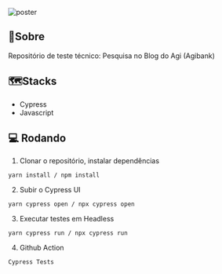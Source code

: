 ![poster](https://i0.wp.com/blogdoagi.com.br/wp-content/uploads/2024/05/IMAGEM-DO-BLOG.png?fit=1024%2C536&ssl=1)
## :book:Sobre

Repositório de teste técnico: Pesquisa no Blog do Agi (Agibank)

## :world_map:Stacks

* Cypress
* Javascript

## :computer: Rodando

1. Clonar o repositório, instalar dependências
```
yarn install / npm install
```

2. Subir o Cypress UI
```
yarn cypress open / npx cypress open
```

3. Executar testes em Headless
```
yarn cypress run / npx cypress run
```
4. Github Action
```
Cypress Tests
```
